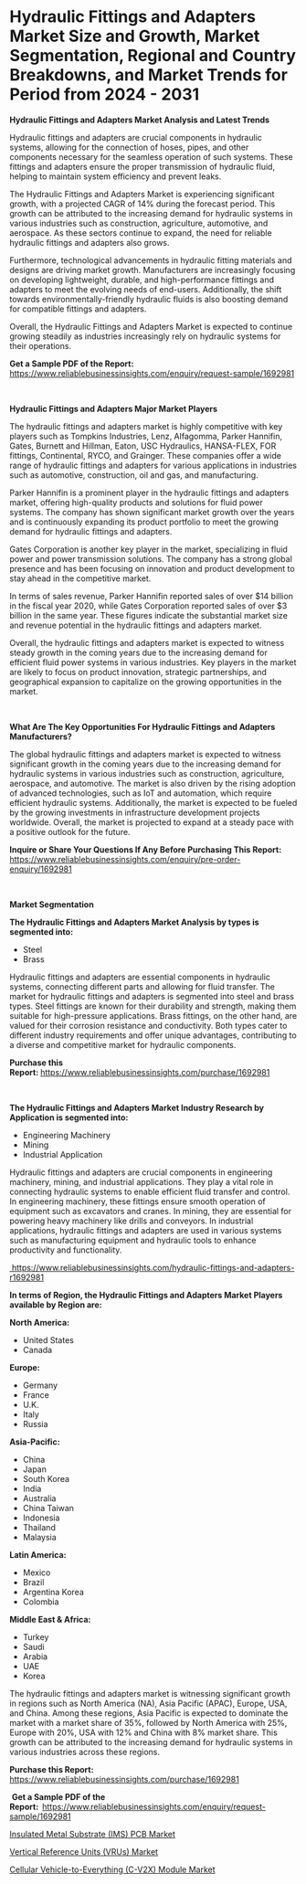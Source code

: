 <p><h1>Hydraulic Fittings and Adapters Market Size and Growth, Market Segmentation, Regional and Country Breakdowns, and Market Trends for Period from 2024 -  2031</h1></p><p><strong>Hydraulic Fittings and Adapters Market Analysis and Latest Trends</strong></p>
<p><p>Hydraulic fittings and adapters are crucial components in hydraulic systems, allowing for the connection of hoses, pipes, and other components necessary for the seamless operation of such systems. These fittings and adapters ensure the proper transmission of hydraulic fluid, helping to maintain system efficiency and prevent leaks.</p><p>The Hydraulic Fittings and Adapters Market is experiencing significant growth, with a projected CAGR of 14% during the forecast period. This growth can be attributed to the increasing demand for hydraulic systems in various industries such as construction, agriculture, automotive, and aerospace. As these sectors continue to expand, the need for reliable hydraulic fittings and adapters also grows.</p><p>Furthermore, technological advancements in hydraulic fitting materials and designs are driving market growth. Manufacturers are increasingly focusing on developing lightweight, durable, and high-performance fittings and adapters to meet the evolving needs of end-users. Additionally, the shift towards environmentally-friendly hydraulic fluids is also boosting demand for compatible fittings and adapters.</p><p>Overall, the Hydraulic Fittings and Adapters Market is expected to continue growing steadily as industries increasingly rely on hydraulic systems for their operations.</p></p>
<p><strong>Get a Sample PDF of the Report:&nbsp;</strong> <a href="https://www.reliablebusinessinsights.com/enquiry/request-sample/1692981">https://www.reliablebusinessinsights.com/enquiry/request-sample/1692981</a></p>
<p>&nbsp;</p>
<p><strong>Hydraulic Fittings and Adapters Major Market Players</strong></p>
<p><p>The hydraulic fittings and adapters market is highly competitive with key players such as Tompkins Industries, Lenz, Alfagomma, Parker Hannifin, Gates, Burnett and Hillman, Eaton, USC Hydraulics, HANSA-FLEX, FOR fittings, Continental, RYCO, and Grainger. These companies offer a wide range of hydraulic fittings and adapters for various applications in industries such as automotive, construction, oil and gas, and manufacturing.</p><p>Parker Hannifin is a prominent player in the hydraulic fittings and adapters market, offering high-quality products and solutions for fluid power systems. The company has shown significant market growth over the years and is continuously expanding its product portfolio to meet the growing demand for hydraulic fittings and adapters.</p><p>Gates Corporation is another key player in the market, specializing in fluid power and power transmission solutions. The company has a strong global presence and has been focusing on innovation and product development to stay ahead in the competitive market.</p><p>In terms of sales revenue, Parker Hannifin reported sales of over $14 billion in the fiscal year 2020, while Gates Corporation reported sales of over $3 billion in the same year. These figures indicate the substantial market size and revenue potential in the hydraulic fittings and adapters market.</p><p>Overall, the hydraulic fittings and adapters market is expected to witness steady growth in the coming years due to the increasing demand for efficient fluid power systems in various industries. Key players in the market are likely to focus on product innovation, strategic partnerships, and geographical expansion to capitalize on the growing opportunities in the market.</p></p>
<p>&nbsp;</p>
<p><strong>What Are The Key Opportunities For Hydraulic Fittings and Adapters Manufacturers?</strong></p>
<p><p>The global hydraulic fittings and adapters market is expected to witness significant growth in the coming years due to the increasing demand for hydraulic systems in various industries such as construction, agriculture, aerospace, and automotive. The market is also driven by the rising adoption of advanced technologies, such as IoT and automation, which require efficient hydraulic systems. Additionally, the market is expected to be fueled by the growing investments in infrastructure development projects worldwide. Overall, the market is projected to expand at a steady pace with a positive outlook for the future.</p></p>
<p><strong>Inquire or Share Your Questions If Any Before Purchasing This Report:</strong> <a href="https://www.reliablebusinessinsights.com/enquiry/pre-order-enquiry/1692981">https://www.reliablebusinessinsights.com/enquiry/pre-order-enquiry/1692981</a></p>
<p>&nbsp;</p>
<p><strong>Market Segmentation</strong></p>
<p><strong>The Hydraulic Fittings and Adapters Market Analysis by types is segmented into:</strong></p>
<p><ul><li>Steel</li><li>Brass</li></ul></p>
<p><p>Hydraulic fittings and adapters are essential components in hydraulic systems, connecting different parts and allowing for fluid transfer. The market for hydraulic fittings and adapters is segmented into steel and brass types. Steel fittings are known for their durability and strength, making them suitable for high-pressure applications. Brass fittings, on the other hand, are valued for their corrosion resistance and conductivity. Both types cater to different industry requirements and offer unique advantages, contributing to a diverse and competitive market for hydraulic components.</p></p>
<p><strong>Purchase this Report:&nbsp;</strong><a href="https://www.reliablebusinessinsights.com/purchase/1692981">https://www.reliablebusinessinsights.com/purchase/1692981</a></p>
<p>&nbsp;</p>
<p><strong>The Hydraulic Fittings and Adapters Market Industry Research by Application is segmented into:</strong></p>
<p><ul><li>Engineering Machinery</li><li>Mining</li><li>Industrial Application</li></ul></p>
<p><p>Hydraulic fittings and adapters are crucial components in engineering machinery, mining, and industrial applications. They play a vital role in connecting hydraulic systems to enable efficient fluid transfer and control. In engineering machinery, these fittings ensure smooth operation of equipment such as excavators and cranes. In mining, they are essential for powering heavy machinery like drills and conveyors. In industrial applications, hydraulic fittings and adapters are used in various systems such as manufacturing equipment and hydraulic tools to enhance productivity and functionality.</p></p>
<p><a href="https://www.reliablebusinessinsights.com/hydraulic-fittings-and-adapters-r1692981">&nbsp;https://www.reliablebusinessinsights.com/hydraulic-fittings-and-adapters-r1692981</a></p>
<p><strong>In terms of Region, the Hydraulic Fittings and Adapters Market Players available by Region are:</strong></p>
<p>
    <p> <strong> North America: </strong>
        <ul>
            <li>United States</li>
            <li>Canada</li>
        </ul>
        </p> 
    <p> <strong> Europe: </strong>
        <ul>
            <li>Germany</li>
            <li>France</li>
            <li>U.K.</li>
            <li>Italy</li>
            <li>Russia</li>
        </ul>
        </p> 
    <p> <strong> Asia-Pacific: </strong>
        <ul>
            <li>China</li>
            <li>Japan</li>
            <li>South Korea</li>
            <li>India</li>
            <li>Australia</li>
            <li>China Taiwan</li>
            <li>Indonesia</li>
            <li>Thailand</li>
            <li>Malaysia</li>
        </ul>
        </p> 
    <p> <strong> Latin America: </strong>
        <ul>
            <li>Mexico</li>
            <li>Brazil</li>
            <li>Argentina Korea</li>
            <li>Colombia</li>
        </ul>
        </p> 
    <p> <strong> Middle East & Africa: </strong>
        <ul>
            <li>Turkey</li>
            <li>Saudi</li>
            <li>Arabia</li>
            <li>UAE</li>
            <li>Korea</li>
        </ul>
    </p>
    </p>
<p><p>The hydraulic fittings and adapters market is witnessing significant growth in regions such as North America (NA), Asia Pacific (APAC), Europe, USA, and China. Among these regions, Asia Pacific is expected to dominate the market with a market share of 35%, followed by North America with 25%, Europe with 20%, USA with 12% and China with 8% market share. This growth can be attributed to the increasing demand for hydraulic systems in various industries across these regions.</p></p>
<p><strong>Purchase this Report: </strong><a href="https://www.reliablebusinessinsights.com/purchase/1692981">https://www.reliablebusinessinsights.com/purchase/1692981</a></p>
<p>&nbsp;<strong>Get a Sample PDF of the Report:&nbsp;&nbsp;</strong><a href="https://www.reliablebusinessinsights.com/enquiry/request-sample/1692981">https://www.reliablebusinessinsights.com/enquiry/request-sample/1692981</a></p>
<p><strong></strong></p>
<p><p><a href="https://github.com/dmmanir420/Market-Research-Report-List-1/blob/main/insulated-metal-substrate-ims-pcb-market.md">Insulated Metal Substrate (IMS) PCB Market</a></p><p><a href="https://github.com/pennyaldbrittonh658/Market-Research-Report-List-1/blob/main/vertical-reference-units-vrus-market.md">Vertical Reference Units (VRUs) Market</a></p><p><a href="https://github.com/gcimaudf65/Market-Research-Report-List-1/blob/main/cellular-vehicle-to-everything-c-v2x-module-market.md">Cellular Vehicle-to-Everything (C-V2X) Module Market</a></p></p>